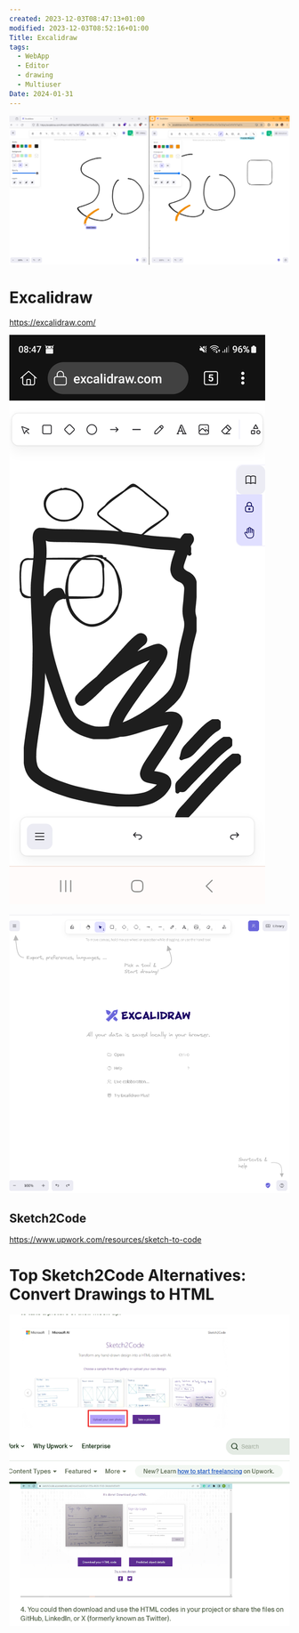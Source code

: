 ```yaml
---
created: 2023-12-03T08:47:13+01:00
modified: 2023-12-03T08:52:16+01:00
Title: Excalidraw
tags:
  - WebApp
  - Editor
  - drawing
  - Multiuser
Date: 2024-01-31
---
```

![](../_asset/Pasted%20image%2020240131173037.png)

# 
# Excalidraw

https://excalidraw.com/

![Image](../_asset/b4388a873f26f5dc16409012aa70cf4c.jpg)

![](../_asset/Pasted%20image%2020240131173230.png)
## Sketch2Code

https://www.upwork.com/resources/sketch-to-code

# Top Sketch2Code Alternatives: Convert Drawings to HTML
![](../_asset/Pasted%20image%2020240131173338.png)
